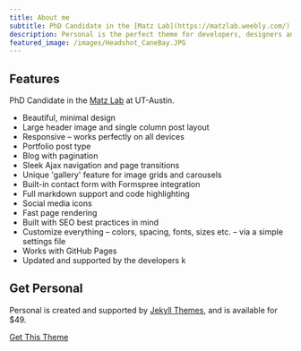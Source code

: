 ```yaml
---
title: About me
subtitle: PhD Candidate in the [Matz Lab](https://matzlab.weebly.com/) at UT-Austin.
description: Personal is the perfect theme for developers, designers and other creatives.
featured_image: /images/Headshot_CaneBay.JPG
---
```


## Features

PhD Candidate in the [Matz Lab](https://matzlab.weebly.com/) at UT-Austin.

* Beautiful, minimal design
* Large header image and single column post layout
* Responsive – works perfectly on all devices
* Portfolio post type
* Blog with pagination
* Sleek Ajax navigation and page transitions
* Unique 'gallery' feature for image grids and carousels
* Built-in contact form with Formspree integration
* Full markdown support and code highlighting
* Social media icons
* Fast page rendering
* Built with SEO best practices in mind
* Customize everything – colors, spacing, fonts, sizes etc. – via a simple settings file
* Works with GitHub Pages
* Updated and supported by the developers k

## Get Personal

Personal is created and supported by [Jekyll Themes](https://jekyllthemes.io), and is available for $49.

<a href="https://jekyllthemes.io/theme/personal-website-jekyll-theme" class="button button--large">Get This Theme</a>
